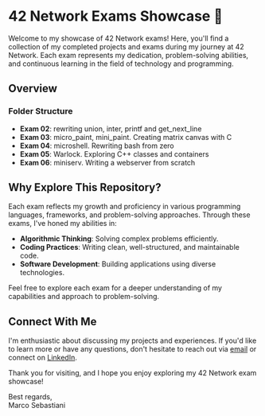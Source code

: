 # 42 Network Exams Showcase 🚀

Welcome to my showcase of 42 Network exams! Here, you'll find a collection of my completed projects and exams during my journey at 42 Network. Each exam represents my dedication, problem-solving abilities, and continuous learning in the field of technology and programming.

## Overview

### Folder Structure
- **Exam 02**: rewriting union, inter, printf and get_next_line
- **Exam 03**: micro_paint, mini_paint. Creating matrix canvas with C
- **Exam 04**: microshell. Rewriting bash from zero
- **Exam 05**: Warlock. Exploring C++ classes and containers
- **Exam 06**: miniserv. Writing a webserver from scratch

## Why Explore This Repository?
Each exam reflects my growth and proficiency in various programming languages, frameworks, and problem-solving approaches. Through these exams, I've honed my abilities in:

- **Algorithmic Thinking**: Solving complex problems efficiently.
- **Coding Practices**: Writing clean, well-structured, and maintainable code.
- **Software Development**: Building applications using diverse technologies.

Feel free to explore each exam for a deeper understanding of my capabilities and approach to problem-solving.

## Connect With Me

I'm enthusiastic about discussing my projects and experiences. If you'd like to learn more or have any questions, don't hesitate to reach out via [email](mailto:msebastiani93@gmail.com) or connect on [LinkedIn](https://www.linkedin.com/in/marco-sebastiani-123520b9/).

Thank you for visiting, and I hope you enjoy exploring my 42 Network exam showcase!

Best regards,  
Marco Sebastiani

